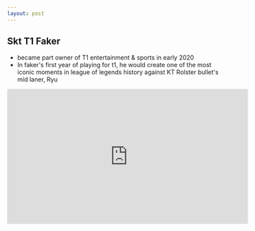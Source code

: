 ```yaml
---
layout: post
---
```

## Skt T1 Faker

- became part owner of T1 entertainment & sports in early 2020
- In faker's first year of playing for t1, he would create one of the most iconic moments in league of legends history against KT Rolster bullet's mid laner, Ryu

 <iframe width="560" height="315" src="https://www.youtube.com/watch?v=ZPCfoCVCx3U&ab_channel=MrSwayMedia" frameborder="0" allowfullscreen></iframe>